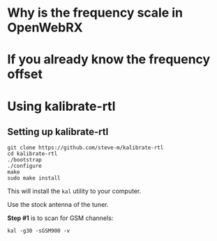 # Why is the frequency scale in OpenWebRX

# If you already know the frequency offset

# Using kalibrate-rtl

## Setting up kalibrate-rtl

    git clone https://github.com/steve-m/kalibrate-rtl
    cd kalibrate-rtl
    ./bootstrap
    ./configure
    make
    sudo make install

This will install the `kal` utility to your computer.

Use the stock antenna of the tuner.

**Step #1** is to scan for GSM channels:

    kal -g30 -sGSM900 -v


